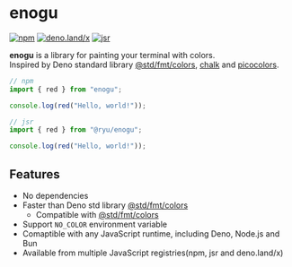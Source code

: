 # enogu

[![npm](https://img.shields.io/npm/v/enogu)](https://www.npmjs.com/package/enogu)
[![deno.land/x](https://shield.deno.dev/x/enogu)](https://deno.land/x/enogu)
[![jsr](https://jsr.io/badges/@ryu/enogu)](http://jsr.io/@ryu/enogu)

**enogu** is a library for painting your terminal with colors.\
Inspired by Deno standard library
[@std/fmt/colors](https://jsr.io/@std/fmt/doc/colors/~),
[chalk](https://github.com/chalk/chalk) and
[picocolors](https://github.com/alexeyraspopov/picocolors).

```ts
// npm
import { red } from "enogu";

console.log(red("Hello, world!"));
```

```ts
// jsr
import { red } from "@ryu/enogu";

console.log(red("Hello, world!"));
```

## Features

- No dependencies
- Faster than Deno std library
  [@std/fmt/colors](https://jsr.io/@std/fmt/doc/colors/~)
  - Compatible with [@std/fmt/colors](https://jsr.io/@std/fmt/doc/colors/~)
- Support `NO_COLOR` environment variable
- Comaptible with any JavaScript runtime, including Deno, Node.js and Bun
- Available from multiple JavaScript registries(npm, jsr and deno.land/x)
